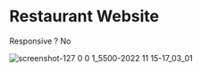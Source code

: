 # Restaurant Website 

Responsive ? No 

![screenshot-127 0 0 1_5500-2022 11 15-17_03_01](https://user-images.githubusercontent.com/43975581/201876791-3d8849bd-2f1a-4fdf-872d-74c24dd521e7.png)

